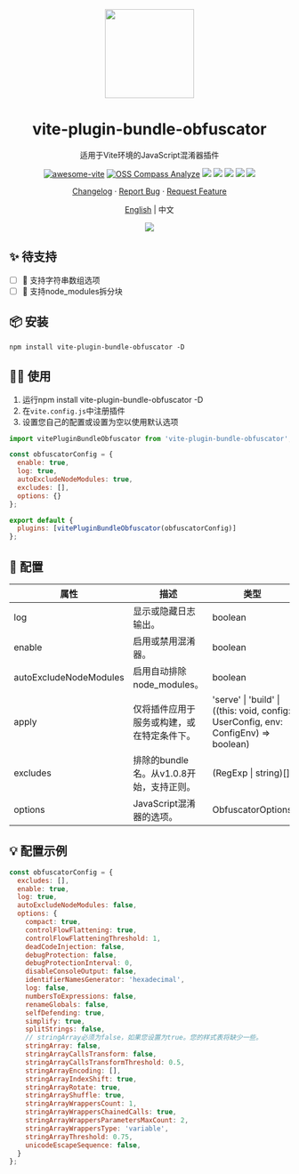 <div align="center">

<img height="160" src="https://www.obfuscator.io/static/images/logo.png" alt="" />

# vite-plugin-bundle-obfuscator

适用于Vite环境的JavaScript混淆器插件

[![awesome-vite](https://awesome.re/badge.svg)](https://github.com/vitejs/awesome-vite)
[![OSS Compass Analyze](https://oss-compass.org/badge/s6hwec8f.svg?metric=community)](https://oss-compass.org/analyze/s6hwec8f#community_service_support)
[![][npm-release-shield]][npm-release-link]
[![][npm-downloads-shield]][npm-release-link]
[![][github-releasedate-shield]][github-releasedate-link]
[![][github-issues-shield]][github-issues-link]
[![][github-license-shield]][github-license-link]

[Changelog](./CHANGELOG.md) · [Report Bug][github-issues-link] · [Request Feature][github-pr-link]

<p align="center"><a href="./README.md">English</a> | 中文</p>

![](https://raw.githubusercontent.com/andreasbm/readme/master/assets/lines/rainbow.png)

</div>

[npm-release-shield]: https://img.shields.io/npm/v/vite-plugin-bundle-obfuscator?color=369eff&labelColor=black&logo=npm&logoColor=white

[npm-downloads-shield]: https://img.shields.io/npm/dt/vite-plugin-bundle-obfuscator?color=red&labelColor=black&logo=npm&logoColor=white

[npm-release-link]: https://www.npmjs.com/package/vite-plugin-bundle-obfuscator

[github-releasedate-shield]: https://img.shields.io/github/release-date/z0ffy/vite-plugin-bundle-obfuscator?labelColor=black

[github-releasedate-link]: https://github.com/z0ffy/vite-plugin-bundle-obfuscator/releases

[github-issues-shield]: https://img.shields.io/github/issues/z0ffy/vite-plugin-bundle-obfuscator?color=ff80eb&labelColor=black

[github-issues-link]: https://github.com/z0ffy/vite-plugin-bundle-obfuscator/issues

[github-license-shield]: https://img.shields.io/github/license/z0ffy/vite-plugin-bundle-obfuscator?color=white&labelColor=black

[github-license-link]: https://github.com/z0ffy/vite-plugin-bundle-obfuscator/blob/main/LICENSE

[github-pr-link]: https://github.com/z0ffy/vite-plugin-bundle-obfuscator/pulls

## ✨ 待支持

- [ ] 💎 支持字符串数组选项
- [ ] 💎 支持node_modules拆分块

## 📦 安装

```shell
npm install vite-plugin-bundle-obfuscator -D
```

## 👨‍💻 使用

1. 运行npm install vite-plugin-bundle-obfuscator -D
2. 在`vite.config.js`中注册插件
3. 设置您自己的配置或设置为空以使用默认选项

```javascript
import vitePluginBundleObfuscator from 'vite-plugin-bundle-obfuscator';

const obfuscatorConfig = {
  enable: true,
  log: true,
  autoExcludeNodeModules: true,
  excludes: [],
  options: {}
};

export default {
  plugins: [vitePluginBundleObfuscator(obfuscatorConfig)]
};
```

## 💪 配置

| 属性                     | 描述                         | 类型                                                                                  | 默认值            | 版本     |
|------------------------|----------------------------|-------------------------------------------------------------------------------------|----------------|--------|
| log                    | 显示或隐藏日志输出。                 | boolean                                                                             | true           | v1.0.4 |
| enable                 | 启用或禁用混淆器。                  | boolean                                                                             | true           | v1.0.1 |
| autoExcludeNodeModules | 启用自动排除node_modules。        | boolean                                                                             | false          | v1.0.9 |
| apply                  | 仅将插件应用于服务或构建，或在特定条件下。      | 'serve' \| 'build' \| ((this: void, config: UserConfig, env: ConfigEnv) => boolean) | build          | v1.1.0 |
| excludes               | 排除的bundle名。从v1.0.8开始，支持正则。 | (RegExp \| string)[]                                                                | []             | v1.0.0 |
| options                | JavaScript混淆器的选项。          | ObfuscatorOptions                                                                   | Config example | v1.0.0 |

## 💡 配置示例

```javascript
const obfuscatorConfig = {
  excludes: [],
  enable: true,
  log: true,
  autoExcludeNodeModules: false,
  options: {
    compact: true,
    controlFlowFlattening: true,
    controlFlowFlatteningThreshold: 1,
    deadCodeInjection: false,
    debugProtection: false,
    debugProtectionInterval: 0,
    disableConsoleOutput: false,
    identifierNamesGenerator: 'hexadecimal',
    log: false,
    numbersToExpressions: false,
    renameGlobals: false,
    selfDefending: true,
    simplify: true,
    splitStrings: false,
    // stringArray必须为false，如果您设置为true。您的样式表将缺少一些。
    stringArray: false,
    stringArrayCallsTransform: false,
    stringArrayCallsTransformThreshold: 0.5,
    stringArrayEncoding: [],
    stringArrayIndexShift: true,
    stringArrayRotate: true,
    stringArrayShuffle: true,
    stringArrayWrappersCount: 1,
    stringArrayWrappersChainedCalls: true,
    stringArrayWrappersParametersMaxCount: 2,
    stringArrayWrappersType: 'variable',
    stringArrayThreshold: 0.75,
    unicodeEscapeSequence: false,
  }
};
```
